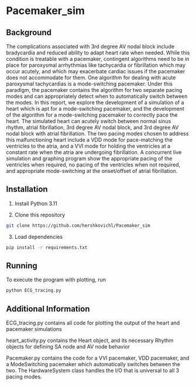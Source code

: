 # Pacemaker_sim

## Background
The complications associated with 3rd degree AV nodal block include bradycardia and reduced ability to adapt heart rate when needed. While this condition is treatable with a pacemaker, contingent algorithms need to be in place for paroxysmal arrhythmias like tachycardia or fibrillation which may occur acutely, and which may exacerbate cardiac issues if the pacemaker does not accommodate for them. One algorithm for dealing with acute paroxysmal tachycardias is a mode-switching pacemaker. Under this paradigm, the pacemaker contains the algorithm for two separate pacing modes and can appropriately detect when to automatically switch between the modes. In this report, we explore the development of a simulation of a heart which is apt for a mode-switching pacemaker, and the development of the algorithm for a mode-switching pacemaker to correctly pace the heart. The simulated heart can acutely switch between normal sinus rhythm, atrial fibrillation, 3rd degree AV nodal block, and 3rd degree AV nodal block with atrial fibrillation. The two pacing modes chosen to address this malfunctioning heart include a VDD mode for pace-matching the ventricles to the atria, and a VVI mode for holding the ventricles at a constant rate when the atria are undergoing fibrillation. A concurrent live simulation and graphing program show the appropriate pacing of the ventricles when required, no pacing of the ventricles when not required, and appropriate mode-switching at the onset/offset of atrial fibrillation. 

## Installation
1. Install Python 3.11

2. Clone this repository 
```bash
git clone https://github.com/hershkovichl/Pacemaker_sim
```

3. Load dependencies 
```bash
pip install -r requirements.txt
```

## Running
To execute the program with plotting, run 
```bash
python ECG_tracing.py
```

## Additional Information
ECG_tracing.py contains all code for plotting the output of the heart and pacemaker simulations

heart_activity.py contains the Heart object, and its necessary Rhythm objects for defining SA node and AV node behavior

Pacemaker.py contains the code for a VVI pacemaker, VDD pacemaker, and a ModeSwitching pacemaker which automatically switches between the two. The HardwareSystem class handles the I/O that is universal to all 3 pacing modes.
